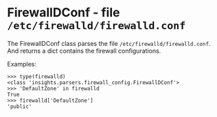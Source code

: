 FirewallDConf - file ``/etc/firewalld/firewalld.conf``
======================================================

The FirewallDConf class parses the file ``/etc/firewalld/firewalld.conf``.
And returns a dict contains the firewall configurations.

Examples:

    >>> type(firewalld)
    <class 'insights.parsers.firewall_config.FirewallDConf'>
    >>> 'DefaultZone' in firewalld
    True
    >>> firewalld['DefaultZone']
    'public'